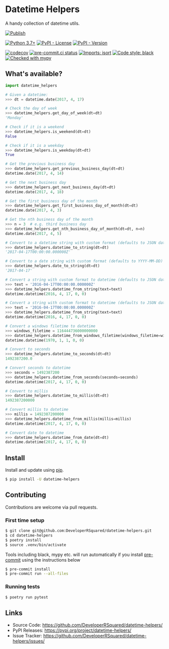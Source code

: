 # Datetime Helpers

A handy collection of datetime utils.

[![Publish](https://github.com/DeveloperRSquared/datetime-helpers/actions/workflows/publish.yml/badge.svg)](https://github.com/DeveloperRSquared/datetime-helpers/actions/workflows/publish.yml)

[![Python 3.7+](https://img.shields.io/badge/python-3.7+-brightgreen.svg)](#datetime-helpers)
[![PyPI - License](https://img.shields.io/pypi/l/datetime-helpers.svg)](LICENSE)
[![PyPI - Version](https://img.shields.io/pypi/v/datetime-helpers.svg)](https://pypi.org/project/datetime-helpers)

[![codecov](https://codecov.io/gh/DeveloperRSquared/datetime-helpers/branch/main/graph/badge.svg?token=UI5ZDDDXXB)](https://codecov.io/gh/DeveloperRSquared/datetime-helpers)
[![pre-commit.ci status](https://results.pre-commit.ci/badge/github/DeveloperRSquared/datetime-helpers/main.svg)](https://results.pre-commit.ci/latest/github/DeveloperRSquared/datetime-helpers/main)
[![Imports: isort](https://img.shields.io/badge/%20imports-isort-%231674b1?style=flat&labelColor=ef8336)](https://pycqa.github.io/isort/)
[![Code style: black](https://img.shields.io/badge/code%20style-black-000000.svg)](https://github.com/psf/black)
[![Checked with mypy](http://www.mypy-lang.org/static/mypy_badge.svg)](http://mypy-lang.org/)

## What's available?

```py
import datetime_helpers

# Given a datetime:
>>> dt = datetime.date(2017, 4, 17)

# Check the day of week
>>> datetime_helpers.get_day_of_week(dt=dt)
'Monday'

# Check if it is a weekend
>>> datetime_helpers.is_weekend(dt=dt)
False

# Check if it is a weekday
>>> datetime_helpers.is_weekday(dt=dt)
True

# Get the previous business day
>>> datetime_helpers.get_previous_business_day(dt=dt)
datetime.date(2017, 4, 14)

# Get the next business day
>>> datetime_helpers.get_next_business_day(dt=dt)
datetime.date(2017, 4, 18)

# Get the first business day of the month
>>> datetime_helpers.get_first_business_day_of_month(dt=dt)
datetime.date(2017, 4, 3)

# Get the nth business day of the month
>>> n = 3  # e.g. third business day
>>> datetime_helpers.get_nth_business_day_of_month(dt=dt, n=n)
datetime.date(2017, 4, 5)

# Convert to a datetime string with custom format (defaults to JSON date format)
>>> datetime_helpers.datetime_to_string(dt=dt)
'2017-04-17T00:00:00.000000Z'

# Convert to a date string with custom format (defaults to YYYY-MM-DD)
>>> datetime_helpers.date_to_string(dt=dt)
'2017-04-17'

# Convert a string with custom format to datetime (defaults to JSON date format)
>>> text = '2016-04-17T00:00:00.000000Z'
>>> datetime_helpers.datetime_from_string(text=text)
datetime.datetime(2016, 4, 17, 0, 0)

# Convert a string with custom format to datetime (defaults to JSON date format)
>>> text = '2016-04-17T00:00:00.000000Z'
>>> datetime_helpers.datetime_from_string(text=text)
datetime.datetime(2016, 4, 17, 0, 0)

# Convert a windows filetime to datetime
>>> windows_filetime = 116444736000000000
>>> datetime_helpers.datetime_from_windows_filetime(windows_filetime=windows_filetime)
datetime.datetime(1970, 1, 1, 0, 0)

# Convert to seconds
>>> datetime_helpers.datetime_to_seconds(dt=dt)
1492387200.0

# Convert seconds to datetime
>>> seconds = 1492387200
>>> datetime_helpers.datetime_from_seconds(seconds=seconds)
datetime.datetime(2017, 4, 17, 0, 0)

# Convert to millis
>>> datetime_helpers.datetime_to_millis(dt=dt)
1492387200000

# Convert millis to datetime
>>> millis = 1492387200000
>>> datetime_helpers.datetime_from_millis(millis=millis)
datetime.datetime(2017, 4, 17, 0, 0)

# Convert date to datetime
>>> datetime_helpers.datetime_from_date(dt=dt)
datetime.datetime(2017, 4, 17, 0, 0)
```

## Install

Install and update using [pip](https://pypi.org/project/datetime-helpers/).

```sh
$ pip install -U datetime-helpers
```

## Contributing

Contributions are welcome via pull requests.

### First time setup

```sh
$ git clone git@github.com:DeveloperRSquared/datetime-helpers.git
$ cd datetime-helpers
$ poetry install
$ source .venv/bin/activate
```

Tools including black, mypy etc. will run automatically if you install [pre-commit](https://pre-commit.com) using the instructions below

```sh
$ pre-commit install
$ pre-commit run --all-files
```

### Running tests

```sh
$ poetry run pytest
```

## Links

- Source Code: <https://github.com/DeveloperRSquared/datetime-helpers/>
- PyPI Releases: <https://pypi.org/project/datetime-helpers/>
- Issue Tracker: <https://github.com/DeveloperRSquared/datetime-helpers/issues/>
